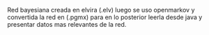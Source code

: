 Red bayesiana creada en elvira (.elv) luego se uso openmarkov y convertida la red en (.pgmx) para en lo posterior leerla desde java y presentar datos mas relevantes de la red.

